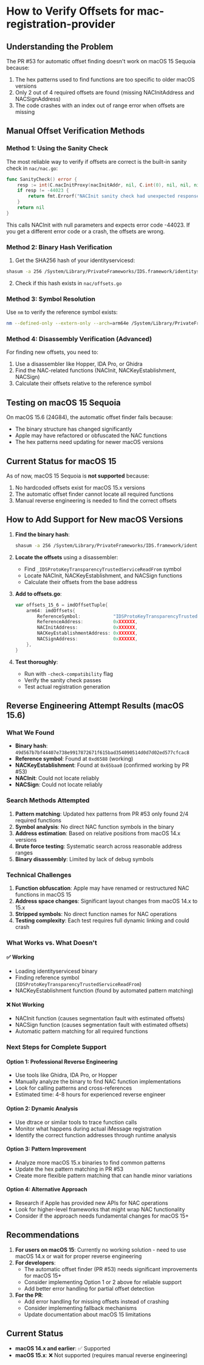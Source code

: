 # How to Verify Offsets for mac-registration-provider

## Understanding the Problem

The PR #53 for automatic offset finding doesn't work on macOS 15 Sequoia because:
1. The hex patterns used to find functions are too specific to older macOS versions
2. Only 2 out of 4 required offsets are found (missing NACInitAddress and NACSignAddress)
3. The code crashes with an index out of range error when offsets are missing

## Manual Offset Verification Methods

### Method 1: Using the Sanity Check
The most reliable way to verify if offsets are correct is the built-in sanity check in `nac/nac.go`:

```go
func SanityCheck() error {
    resp := int(C.nacInitProxy(nacInitAddr, nil, C.int(0), nil, nil, nil))
    if resp != -44023 {
        return fmt.Errorf("NACInit sanity check had unexpected response %d", resp)
    }
    return nil
}
```

This calls NACInit with null parameters and expects error code -44023. If you get a different error code or a crash, the offsets are wrong.

### Method 2: Binary Hash Verification
1. Get the SHA256 hash of your identityservicesd:
```bash
shasum -a 256 /System/Library/PrivateFrameworks/IDS.framework/identityservicesd.app/Contents/MacOS/identityservicesd
```

2. Check if this hash exists in `nac/offsets.go`

### Method 3: Symbol Resolution
Use `nm` to verify the reference symbol exists:
```bash
nm --defined-only --extern-only --arch=arm64e /System/Library/PrivateFrameworks/IDS.framework/identityservicesd.app/Contents/MacOS/identityservicesd | grep IDSProtoKeyTransparencyTrustedServiceReadFrom
```

### Method 4: Disassembly Verification (Advanced)
For finding new offsets, you need to:
1. Use a disassembler like Hopper, IDA Pro, or Ghidra
2. Find the NAC-related functions (NACInit, NACKeyEstablishment, NACSign)
3. Calculate their offsets relative to the reference symbol

## Testing on macOS 15 Sequoia

On macOS 15.6 (24G84), the automatic offset finder fails because:
- The binary structure has changed significantly
- Apple may have refactored or obfuscated the NAC functions
- The hex patterns need updating for newer macOS versions

## Current Status for macOS 15

As of now, macOS 15 Sequoia is **not supported** because:
1. No hardcoded offsets exist for macOS 15.x versions
2. The automatic offset finder cannot locate all required functions
3. Manual reverse engineering is needed to find the correct offsets

## How to Add Support for New macOS Versions

1. **Find the binary hash**:
   ```bash
   shasum -a 256 /System/Library/PrivateFrameworks/IDS.framework/identityservicesd.app/Contents/MacOS/identityservicesd
   ```

2. **Locate the offsets** using a disassembler:
   - Find `_IDSProtoKeyTransparencyTrustedServiceReadFrom` symbol
   - Locate NACInit, NACKeyEstablishment, and NACSign functions
   - Calculate their offsets from the base address

3. **Add to offsets.go**:
   ```go
   var offsets_15_6 = imdOffsetTuple{
       arm64: imdOffsets{
           ReferenceSymbol:            "IDSProtoKeyTransparencyTrustedServiceReadFrom",
           ReferenceAddress:           0xXXXXXX,
           NACInitAddress:             0xXXXXXX,
           NACKeyEstablishmentAddress: 0xXXXXXX,
           NACSignAddress:             0xXXXXXX,
       },
   }
   ```

4. **Test thoroughly**:
   - Run with `-check-compatibility` flag
   - Verify the sanity check passes
   - Test actual registration generation

## Reverse Engineering Attempt Results (macOS 15.6)

### What We Found
- **Binary hash**: `49d567b7bf44407e738e9917872671f615bad354090514d0d7d02ed577cfcac8`
- **Reference symbol**: Found at `0xd6588` (working)
- **NACKeyEstablishment**: Found at `0x65baa0` (confirmed working by PR #53)
- **NACInit**: Could not locate reliably 
- **NACSign**: Could not locate reliably

### Search Methods Attempted
1. **Pattern matching**: Updated hex patterns from PR #53 only found 2/4 required functions
2. **Symbol analysis**: No direct NAC function symbols in the binary
3. **Address estimation**: Based on relative positions from macOS 14.x versions
4. **Brute force testing**: Systematic search across reasonable address ranges
5. **Binary disassembly**: Limited by lack of debug symbols

### Technical Challenges
1. **Function obfuscation**: Apple may have renamed or restructured NAC functions in macOS 15
2. **Address space changes**: Significant layout changes from macOS 14.x to 15.x
3. **Stripped symbols**: No direct function names for NAC operations
4. **Testing complexity**: Each test requires full dynamic linking and could crash

### What Works vs. What Doesn't

#### ✅ Working
- Loading identityservicesd binary
- Finding reference symbol (`IDSProtoKeyTransparencyTrustedServiceReadFrom`)
- NACKeyEstablishment function (found by automated pattern matching)

#### ❌ Not Working  
- NACInit function (causes segmentation fault with estimated offsets)
- NACSign function (causes segmentation fault with estimated offsets)
- Automatic pattern matching for all required functions

### Next Steps for Complete Support

#### Option 1: Professional Reverse Engineering
- Use tools like Ghidra, IDA Pro, or Hopper
- Manually analyze the binary to find NAC function implementations
- Look for calling patterns and cross-references
- Estimated time: 4-8 hours for experienced reverse engineer

#### Option 2: Dynamic Analysis
- Use dtrace or similar tools to trace function calls
- Monitor what happens during actual iMessage registration
- Identify the correct function addresses through runtime analysis

#### Option 3: Pattern Improvement
- Analyze more macOS 15.x binaries to find common patterns
- Update the hex pattern matching in PR #53
- Create more flexible pattern matching that can handle minor variations

#### Option 4: Alternative Approach
- Research if Apple has provided new APIs for NAC operations
- Look for higher-level frameworks that might wrap NAC functionality
- Consider if the approach needs fundamental changes for macOS 15+

## Recommendations

1. **For users on macOS 15**: Currently no working solution - need to use macOS 14.x or wait for proper reverse engineering
2. **For developers**: 
   - The automatic offset finder (PR #53) needs significant improvements for macOS 15+
   - Consider implementing Option 1 or 2 above for reliable support
   - Add better error handling for partial offset detection
3. **For the PR**: 
   - Add error handling for missing offsets instead of crashing
   - Consider implementing fallback mechanisms
   - Update documentation about macOS 15 limitations

## Current Status
- **macOS 14.x and earlier**: ✅ Supported
- **macOS 15.x**: ❌ Not supported (requires manual reverse engineering)